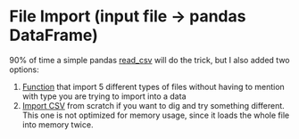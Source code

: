 # File Import (input file -> pandas DataFrame)

90% of time a simple pandas [read_csv](https://pandas.pydata.org/docs/reference/api/pandas.read_csv.html) will do the trick, but I also added two options:
1) [Function](https://github.com/danielrferreira/pySETTV/tree/main/06%20-%20Utility%20%26%20References/File%20Import/Multiple%20Formats) that import 5 different types of files without having to mention with type you are trying to import into a data
2) [Import CSV](https://github.com/danielrferreira/pySETTV/tree/main/06%20-%20Utility%20%26%20References/File%20Import/Import%20from%20scratch) from scratch if you want to dig and try something different. This one is not optimized for memory usage, since it loads the whole file into memory twice.
